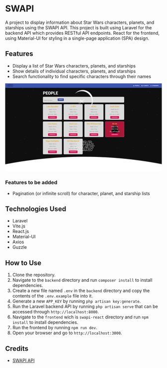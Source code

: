# SWAPI

A project to display information about Star Wars characters, planets, and starships using the SWAPI API. This project is built using Laravel for the backend API which provides RESTful API endpoints. React for the frontend, using Material-UI for styling in a single-page application (SPA) design.

## Features
- Display a list of Star Wars characters, planets, and starships
- Show details of individual characters, planets, and starships
- Search functionality to find specific characters through their names

![Alt text](/swapi-react/public/people.png "People search")

### Features to be added 
- Pagination (or infinite scroll) for character, planet, and starship lists

## Technologies Used
- Laravel
- Vite.js
- React.js
- Material-UI
- Axios
- Guzzle

## How to Use
1. Clone the repository.
2. Navigate to the `backend` directory and run `composer install` to install dependencies.
3. Create a new file named `.env` in the `backend` directory and copy the contents of the `.env.example` file into it.
4. Generate a new `APP_KEY` by running `php artisan key:generate`.
5. Run the Laravel backend API by running `php artisan serve` that can be accessed through `http://localhost:8000`.
6. Navigate to the `frontend` wich is `swapi-react` directory and run `npm install` to install dependencies.
8. Run the frontend by running `npm run dev`.
9. Open your browser and go to `http://localhost:3000`.

## Credits
- [SWAPI API](https://swapi.dev/)
